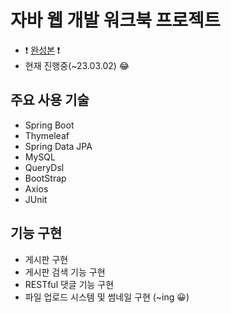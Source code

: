 # 자바 웹 개발 워크북 프로젝트

- :exclamation: <a href="https://www.github.com/ckck24">완성본</a> :exclamation:
- 현재 진행중(~23.03.02) :joy:


## 주요 사용 기술

- Spring Boot
- Thymeleaf
- Spring Data JPA
- MySQL
- QueryDsl
- BootStrap
- Axios
- JUnit

## 기능 구현

- 게시판 구현
- 게시판 검색 기능 구현
- RESTful 댓글 기능 구현
- 파일 업로드 시스템 및 썸네일 구현 (~ing :grinning:)
